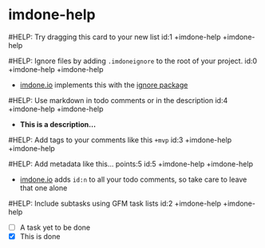 imdone-help
====
#HELP: Try dragging this card to your new list id:1 +imdone-help +imdone-help


#HELP: Ignore files by adding `.imdoneignore` to the root of your project. id:0 +imdone-help +imdone-help
  - [imdone.io](https://imdone.io) implements this with the [ignore package](https://www.npmjs.com/package/ignore)

#HELP: Use markdown in todo comments or in the description id:4 +imdone-help +imdone-help
  - **This is a description...**

#HELP: Add tags to your comments like this `+mvp` id:3 +imdone-help +imdone-help



#HELP: Add metadata like this... points:5 id:5 +imdone-help +imdone-help
  - [imdone.io](https://imdone.io) adds `id:n` to all your todo comments, so take care to leave that one alone

#HELP: Include subtasks using GFM task lists id:2 +imdone-help +imdone-help
  - [ ] A task yet to be done
  - [x] This is done
